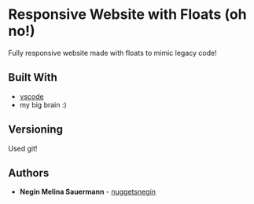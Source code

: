 # Responsive Website with Floats (oh no!)

Fully responsive website made with floats to mimic legacy code! 

## Built With

* [vscode](https://code.visualstudio.com/) 
* my big brain :)


## Versioning
Used git!

## Authors

* **Negin Melina Sauermann** - [nuggetsnegin](https://github.com/nuggetsnegin)


